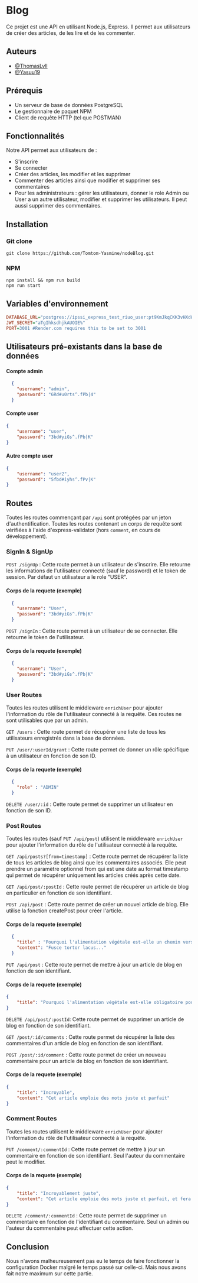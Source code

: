 
# Blog

Ce projet est une API en utilisant Node.js, Express. Il permet aux utilisateurs de créer des articles, de les lire et de les commenter.


## Auteurs

- [@ThomasLvll](https://github.com/ThomasLvll)
- [@Yasuu19](https://github.com/Yasuu19)


## Prérequis

- Un serveur de base de données PostgreSQL
- Le gestionnaire de paquet NPM
- Client de requête HTTP (tel que POSTMAN)

## Fonctionnalités

Notre API permet aux utilisateurs de : 
- S'inscrire
- Se connecter
- Créer des articles, les modifier et les supprimer
- Commenter des articles ainsi que modifier et supprimer ses commentaires
- Pour les administrateurs : gérer les utilisateurs, donner le role Admin ou User a un autre utilisateur, modifier et supprimer les utilisateurs. Il peut aussi supprimer des commentaires.

## Installation
### Git clone
``` 
git clone https://github.com/Tomtom-Yasmine/nodeBlog.git
```

### NPM
```
npm install && npm run build
npm run start
```

## Variables d'environnement
```INI
DATABASE_URL="postgres://ipssi_express_test_riuo_user:pt9KmJkqCKK3vHXd8OBiLyB974MSEGeC@dpg-cf7bb36n6mplrj31b3dg-a.frankfurt-postgres.render.com/ipssi_express_test_riuo"
JWT_SECRET="aTgIhksdhjkAUOIE%"
PORT=3001 #Render.com requires this to be set to 3001
```

## Utilisateurs pré-existants dans la base de données


#### Compte admin
```JSON
  {
    "username": "admin",
    "password": "6Rd#u0rts^.fPb|4"
  }
```
#### Compte user
```JSON
{
    "username": "user",
    "password": "3bd#yiGs^.fPb|K"
}
```
#### Autre compte user
```JSON
{
    "username": "user2",
    "password": "5fbd#iyhs^.fPv|K"
}
```

## Routes

Toutes les routes commençant par `/api` sont protégées par un jeton d'authentification.
Toutes les routes contenant un corps de requête sont vérifiées à l'aide d'express-validator (hors `comment`, en cours de développement).



### SignIn & SignUp

`POST /signUp` : Cette route permet à un utilisateur de s'inscrire. Elle retourne les informations de l'utilisateur connecté (sauf le password) et le token de session. Par défaut un utilisateur a le role "USER".
 #### Corps de la requete (exemple)
```JSON
  {
    "username": "User",
    "password": "3bd#yiGs^.fPb|K"
  }

```
`POST /signIn` :  Cette route permet à un utilisateur de se connecter. Elle retourne le token de l'utilisateur.
 #### Corps de la requete (exemple)
```JSON
  {
    "username": "User",
    "password": "3bd#yiGs^.fPb|K"
  }
```

### User Routes
Toutes les routes  utilisent le middleware `enrichUser` pour ajouter l'information du rôle de l'utilisateur connecté à la requête. Ces routes ne sont utilisables que par un admin.

`GET /users` : Cette route permet de récupérer une liste de tous les utilisateurs enregistrés dans la base de données.  

`PUT /user/:userId/grant` :
Cette route permet de donner un rôle spécifique à un utilisateur en fonction de son ID. 
 #### Corps de la requete (exemple)
```JSON
  {
    "role" : "ADMIN"
  }
```
`DELETE /user/:id` :
Cette route permet de supprimer un utilisateur en fonction de son ID. 

### Post Routes
Toutes les routes (sauf `PUT /api/post`) utilisent le middleware `enrichUser` pour ajouter l'information du rôle de l'utilisateur connecté à la requête.

`GET /api/posts?[from=timestamp]` : Cette route permet de récupérer la liste de tous les articles de blog ainsi que les commentaires associés. Elle peut prendre un paramètre optionnel from qui est une date au format timestamp qui permet de récupérer uniquement les articles créés après cette date. 

`GET /api/post/:postId` : Cette route permet de récupérer un article de blog en particulier en fonction de son identifiant. 

`POST /api/post` : Cette route permet de créer un nouvel article de blog. Elle utilise la fonction createPost pour créer l'article.
 #### Corps de la requete (exemple)
```JSON
  {
    "title" : "Pourquoi l'alimentation végétale est-elle un chemin vers un futur durable ?",
    "content": "Fusce tortor lacus..."
  }
```
`PUT /api/post` : Cette route permet de mettre à jour un article de blog en fonction de son identifiant. 
 #### Corps de la requete (exemple)
```JSON
{
    "title": "Pourquoi l'alimentation végétale est-elle obligatoire pour un futur durable"
}
```

`DELETE /api/post/:postId`: Cette route permet de supprimer un article de blog en fonction de son identifiant. 

`GET /post/:id/comments` : Cette route permet de récupérer la liste des commentaires d'un article de blog en fonction de son identifiant. 

`POST /post/:id/comment` : Cette route permet de créer un nouveau commentaire pour un article de blog en fonction de son identifiant.
 #### Corps de la requete (exemple)
```JSON
{
    "title": "Incroyable",
    "content": "Cet article emploie des mots juste et parfait"
}
```

### Comment Routes
Toutes les routes utilisent le middleware `enrichUser` pour ajouter l'information du rôle de l'utilisateur connecté à la requête.

`PUT /comment/:commentId` : Cette route permet de mettre à jour un commentaire en fonction de son identifiant. Seul l'auteur du commentaire peut le modifier.
 #### Corps de la requete (exemple)
```JSON
{
    "title": "Incroyablement juste",
    "content": "Cet article emploie des mots juste et parfait, et fera évoluer les mentalités de tous"
}
```

`DELETE /comment/:commentId` : Cette route permet de supprimer un commentaire en fonction de l'identifiant du commentaire. Seul un admin ou l'auteur du commentaire peut effectuer cette action.

## Conclusion

Nous n'avons malheureusement pas eu le temps de faire fonctionner la configuration Docker malgré le temps passé sur celle-ci. Mais nous avons fait notre maximum sur cette partie.
